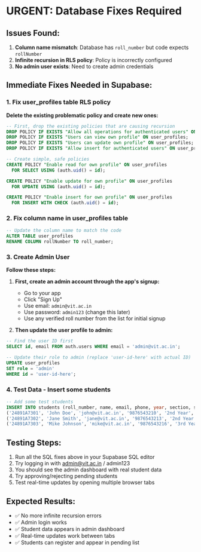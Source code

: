# URGENT: Database Fixes Required

## Issues Found:
1. **Column name mismatch**: Database has `roll_number` but code expects `rollNumber`
2. **Infinite recursion in RLS policy**: Policy is incorrectly configured
3. **No admin user exists**: Need to create admin credentials

## Immediate Fixes Needed in Supabase:

### 1. Fix user_profiles table RLS policy
**Delete the existing problematic policy and create new ones:**

```sql
-- First, drop the existing policies that are causing recursion
DROP POLICY IF EXISTS "Allow all operations for authenticated users" ON user_profiles;
DROP POLICY IF EXISTS "Users can view own profile" ON user_profiles;
DROP POLICY IF EXISTS "Users can update own profile" ON user_profiles;
DROP POLICY IF EXISTS "Allow insert for authenticated users" ON user_profiles;

-- Create simple, safe policies
CREATE POLICY "Enable read for own profile" ON user_profiles
  FOR SELECT USING (auth.uid() = id);

CREATE POLICY "Enable update for own profile" ON user_profiles
  FOR UPDATE USING (auth.uid() = id);

CREATE POLICY "Enable insert for own profile" ON user_profiles
  FOR INSERT WITH CHECK (auth.uid() = id);
```

### 2. Fix column name in user_profiles table
```sql
-- Update the column name to match the code
ALTER TABLE user_profiles 
RENAME COLUMN rollNumber TO roll_number;
```

### 3. Create Admin User
**Follow these steps:**

1. **First, create an admin account through the app's signup:**
   - Go to your app
   - Click "Sign Up" 
   - Use email: `admin@vit.ac.in`
   - Use password: `admin123` (change this later)
   - Use any verified roll number from the list for initial signup

2. **Then update the user profile to admin:**
```sql
-- Find the user ID first
SELECT id, email FROM auth.users WHERE email = 'admin@vit.ac.in';

-- Update their role to admin (replace 'user-id-here' with actual ID)
UPDATE user_profiles 
SET role = 'admin' 
WHERE id = 'user-id-here';
```

### 4. Test Data - Insert some students
```sql
-- Add some test students
INSERT INTO students (roll_number, name, email, phone, year, section, semester, cgpa, attendance, status, address, parent_name, parent_phone, date_of_birth, blood_group, category, admission_date, hostel_details, emergency_contact) VALUES
('24891A7301', 'John Doe', 'john@vit.ac.in', '9876543210', '2nd Year', 'A', '3', '8.5', '85%', 'approved', '123 Main St, City', 'John Doe Sr', '9876543211', '2003-05-15', 'O+', 'OC', '2024-07-01', 'Hostel A, Room 101', '9876543212'),
('24891A7302', 'Jane Smith', 'jane@vit.ac.in', '9876543213', '2nd Year', 'A', '3', '9.0', '90%', 'pending', '456 Oak St, City', 'Jane Smith Sr', '9876543214', '2003-08-22', 'A+', 'BC-A', '2024-07-01', 'Hostel B, Room 205', '9876543215'),
('24891A7303', 'Mike Johnson', 'mike@vit.ac.in', '9876543216', '3rd Year', 'B', '5', '7.8', '80%', 'approved', '789 Pine St, City', 'Mike Johnson Sr', '9876543217', '2002-12-10', 'B+', 'OC', '2023-07-01', 'Hostel C, Room 303', '9876543218');
```

## Testing Steps:

1. Run all the SQL fixes above in your Supabase SQL editor
2. Try logging in with admin@vit.ac.in / admin123
3. You should see the admin dashboard with real student data
4. Try approving/rejecting pending students
5. Test real-time updates by opening multiple browser tabs

## Expected Results:
- ✅ No more infinite recursion errors
- ✅ Admin login works
- ✅ Student data appears in admin dashboard
- ✅ Real-time updates work between tabs
- ✅ Students can register and appear in pending list